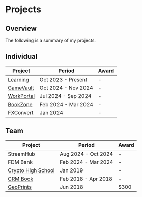 # Projects

## Overview
The following is a summary of my projects.

## Individual
| Project                                             | Period               | Award |
|-----------------------------------------------------|----------------------|-------|
| [Learning](https://github.com/shumarb/learning)     | Oct 2023 - Present   | -     |
| [GameVault](https://github.com/shumarb/gamevault)   | Oct 2024 - Nov 2024  | -     |
| [WorkPortal](https://github.com/shumarb/workportal) | Jul 2024 - Sep 2024  | -     |
| [BookZone](https://github.com/shumarb/bookzone)     | Feb 2024 - Mar 2024  | -     |
| FXConvert                                           | Jan 2024             | -     |

## Team
| Project                                                             | Period              | Award |
|---------------------------------------------------------------------|---------------------|-------|
| StreamHub                                                           | Aug 2024 - Oct 2024 | -     |
| FDM Bank                                                            | Feb 2024 - Mar 2024 | -     |
| [Crypto High School](https://github.com/shumarb/crypto-high-school) | Jan 2019		          | -     |
| [CRM Book](https://github.com/shumarb/cs2103)                       | Feb 2018 - Apr 2018 | -     |
| [GeoPrints](https://github.com/2018-MTC-dynamicoders/geoprints)     | Jun 2018 		         | $300  |
